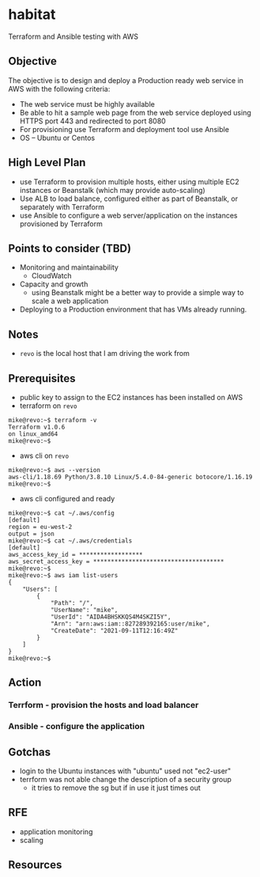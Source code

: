 # habitat
Terraform and Ansible testing with AWS

## Objective
The objective is to design and deploy a Production ready web service in AWS with the following criteria:
* The web service must be highly available
* Be able to hit a sample web page from the web service deployed using HTTPS port 443 and redirected to port 8080
* For provisioning use Terraform and deployment tool use Ansible
* OS – Ubuntu or Centos

## High Level Plan
* use Terraform to provision multiple hosts, either using multiple EC2 instances or Beanstalk (which may provide auto-scaling)
* Use ALB to load balance, configured either as part of Beanstalk, or separately with Terraform
* use Ansible to configure a web server/application on the instances provisioned by Terraform

## Points to consider (TBD)
* Monitoring and maintainability
   * CloudWatch
* Capacity and growth
   * using Beanstalk might be a better way to provide a simple way to scale a web application
* Deploying to a Production environment that has VMs already running.

## Notes
* `revo` is the local host that I am driving the work from

## Prerequisites
* public key to assign to the EC2 instances has been installed on AWS
* terraform on `revo`
```
mike@revo:~$ terraform -v
Terraform v1.0.6
on linux_amd64
mike@revo:~$
```
* aws cli on `revo`
```
mike@revo:~$ aws --version
aws-cli/1.18.69 Python/3.8.10 Linux/5.4.0-84-generic botocore/1.16.19
mike@revo:~$
```
* aws cli configured and ready
```
mike@revo:~$ cat ~/.aws/config
[default]
region = eu-west-2
output = json
mike@revo:~$ cat ~/.aws/credentials
[default]
aws_access_key_id = ******************
aws_secret_access_key = *************************************
mike@revo:~$
mike@revo:~$ aws iam list-users
{
    "Users": [
        {
            "Path": "/",
            "UserName": "mike",
            "UserId": "AIDA4BHSKKQS4M4SKZI5Y",
            "Arn": "arn:aws:iam::827289392165:user/mike",
            "CreateDate": "2021-09-11T12:16:49Z"
        }
    ]
}
mike@revo:~$
```

## Action
### Terrform - provision the hosts and load balancer
### Ansible - configure the application
## Gotchas
* login to the Ubuntu instances with "ubuntu" used not "ec2-user"
* terrform was not able change the description of a security group
   * it tries to remove the sg but if in use it just times out
## RFE
* application monitoring
* scaling
## Resources
